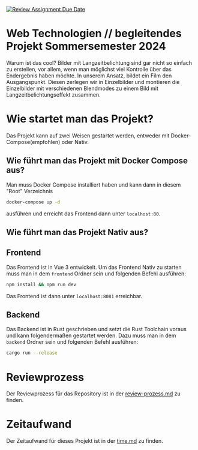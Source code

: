 [![Review Assignment Due Date](https://classroom.github.com/assets/deadline-readme-button-24ddc0f5d75046c5622901739e7c5dd533143b0c8e959d652212380cedb1ea36.svg)](https://classroom.github.com/a/gQyBcnrC)

# Web Technologien // begleitendes Projekt Sommersemester 2024

Warum ist das cool? Bilder mit Langzeitbelichtung sind gar nicht so einfach zu erstellen, vor allem, wenn man möglichst
viel Kontrolle über das Endergebnis haben möchte. In unserem Ansatz, bildet ein Film den Ausgangspunkt. Diesen zerlegen
wir in Einzelbilder und montieren die Einzelbilder mit verschiedenen Blendmodes zu einem Bild mit
Langzeitbelichtungseffekt zusammen.

# Wie startet man das Projekt?
Das Projekt kann auf zwei Weisen gestartet werden, entweder mit Docker-Compose(empfohlen) oder Nativ.

## Wie führt man das Projekt mit Docker Compose aus?
Man muss Docker Compose installiert haben und kann dann in diesem "Root" Verzeichnis 

```sh
docker-compose up -d
```
ausführen und erreicht das Frontend dann unter `localhost:80`.

## Wie führt man das Projekt Nativ aus?

## Frontend
Das Frontend ist in Vue 3 entwickelt.
Um das Frontend Nativ zu starten muss man in dem `frontend` Ordner sein und folgenden Befehl ausführen:
```sh
npm install && npm run dev
```
Das Frontend ist dann unter `localhost:8081` erreichbar.

## Backend
Das Backend ist in Rust geschrieben und setzt die Rust Toolchain voraus und kann folgendermaßen gestartet werden.
Dazu muss man in dem `backend` Ordner sein und folgenden Befehl ausführen:

```sh
cargo run --release
```

# Reviewprozess
Der Reviewprozess für das Repository ist in der [review-prozess.md](review-prozess.md) zu finden.

# Zeitaufwand
Der Zeitaufwand für dieses Projekt ist in der [time.md](time.md) zu finden.

